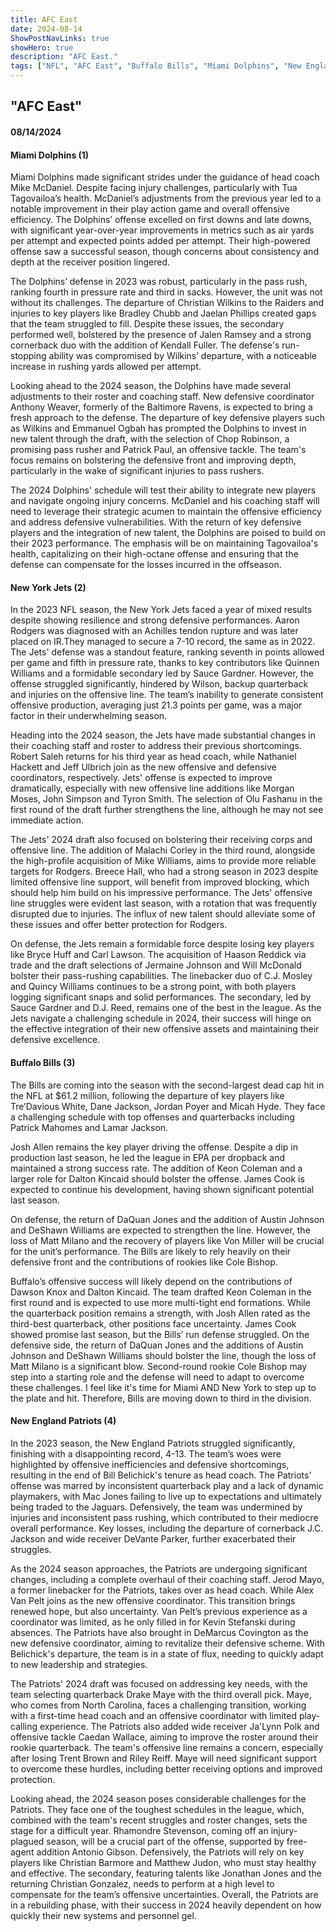 ```yaml
---
title: AFC East
date: 2024-08-14
ShowPostNavLinks: true
showHero: true
description: "AFC East."
tags: ["NFL", "AFC East", "Buffalo Bills", "Miami Dolphins", "New England Patriots" , "New York Jets", ] 
---
```

## "AFC East"

#### 08/14/2024 

#### Miami Dolphins (1)
Miami Dolphins made significant strides under the guidance of head coach Mike McDaniel. Despite facing injury challenges, particularly with Tua Tagovailoa’s health. McDaniel’s adjustments from the previous year led to a notable improvement in their play action game and overall offensive efficiency. The Dolphins’ offense excelled on first downs and late downs, with significant year-over-year improvements in metrics such as air yards per attempt and expected points added per attempt. Their high-powered offense saw a successful season, though concerns about consistency and depth at the receiver position lingered.

The Dolphins’ defense in 2023 was robust, particularly in the pass rush, ranking fourth in pressure rate and third in sacks. However, the unit was not without its challenges. The departure of Christian Wilkins to the Raiders and injuries to key players like Bradley Chubb and Jaelan Phillips created gaps that the team struggled to fill. Despite these issues, the secondary performed well, bolstered by the presence of Jalen Ramsey and a strong cornerback duo with the addition of Kendall Fuller. The defense's run-stopping ability was compromised by Wilkins’ departure, with a noticeable increase in rushing yards allowed per attempt.

Looking ahead to the 2024 season, the Dolphins have made several adjustments to their roster and coaching staff. New defensive coordinator Anthony Weaver, formerly of the Baltimore Ravens, is expected to bring a fresh approach to the defense. The departure of key defensive players such as Wilkins and Emmanuel Ogbah has prompted the Dolphins to invest in new talent through the draft, with the selection of Chop Robinson, a promising pass rusher and Patrick Paul, an offensive tackle. The team's focus remains on bolstering the defensive front and improving depth, particularly in the wake of significant injuries to pass rushers.

The 2024 Dolphins' schedule will test their ability to integrate new players and navigate ongoing injury concerns. McDaniel and his coaching staff will need to leverage their strategic acumen to maintain the offensive efficiency and address defensive vulnerabilities. With the return of key defensive players and the integration of new talent, the Dolphins are poised to build on their 2023 performance. The emphasis will be on maintaining Tagovailoa's health, capitalizing on their high-octane offense and ensuring that the defense can compensate for the losses incurred in the offseason.

#### New York Jets (2)
In the 2023 NFL season, the New York Jets faced a year of mixed results despite showing resilience and strong defensive performances. Aaron Rodgers was diagnosed with an Achilles tendon rupture and was later placed on IR.They managed to secure a 7-10 record, the same as in 2022. The Jets' defense was a standout feature, ranking seventh in points allowed per game and fifth in pressure rate, thanks to key contributors like Quinnen Williams and a formidable secondary led by Sauce Gardner. However, the offense struggled significantly, hindered by Wilson, backup quarterback and injuries on the offensive line. The team’s inability to generate consistent offensive production, averaging just 21.3 points per game, was a major factor in their underwhelming season.

Heading into the 2024 season, the Jets have made substantial changes in their coaching staff and roster to address their previous shortcomings. Robert Saleh returns for his third year as head coach, while Nathaniel Hackett and Jeff Ulbrich join as the new offensive and defensive coordinators, respectively. Jets' offense is expected to improve dramatically, especially with new offensive line additions like Morgan Moses, John Simpson and Tyron Smith. The selection of Olu Fashanu in the first round of the draft further strengthens the line, although he may not see immediate action.

The Jets' 2024 draft also focused on bolstering their receiving corps and offensive line. The addition of Malachi Corley in the third round, alongside the high-profile acquisition of Mike Williams, aims to provide more reliable targets for Rodgers. Breece Hall, who had a strong season in 2023 despite limited offensive line support, will benefit from improved blocking, which should help him build on his impressive performance. The Jets' offensive line struggles were evident last season, with a rotation that was frequently disrupted due to injuries. The influx of new talent should alleviate some of these issues and offer better protection for Rodgers.

On defense, the Jets remain a formidable force despite losing key players like Bryce Huff and Carl Lawson. The acquisition of Haason Reddick via trade and the draft selections of Jermaine Johnson and Will McDonald bolster their pass-rushing capabilities. The linebacker duo of C.J. Mosley and Quincy Williams continues to be a strong point, with both players logging significant snaps and solid performances. The secondary, led by Sauce Gardner and D.J. Reed, remains one of the best in the league. As the Jets navigate a challenging schedule in 2024, their success will hinge on the effective integration of their new offensive assets and maintaining their defensive excellence.

#### Buffalo Bills (3)
The Bills are coming into the season with the second-largest dead cap hit in the NFL at $61.2 million, following the departure of key players like Tre’Davious White, Dane Jackson, Jordan Poyer and Micah Hyde. They face a challenging schedule with top offenses and quarterbacks including Patrick Mahomes and Lamar Jackson.

Josh Allen remains the key player driving the offense. Despite a dip in production last season, he led the league in EPA per dropback and maintained a strong success rate. The addition of Keon Coleman and a larger role for Dalton Kincaid should bolster the offense. James Cook is expected to continue his development, having shown significant potential last season.

On defense, the return of DaQuan Jones and the addition of Austin Johnson and DeShawn Williams are expected to strengthen the line. However, the loss of Matt Milano and the recovery of players like Von Miller will be crucial for the unit’s performance. The Bills are likely to rely heavily on their defensive front and the contributions of rookies like Cole Bishop.

Buffalo’s offensive success will likely depend on the contributions of Dawson Knox and Dalton Kincaid. The team drafted Keon Coleman in the first round and is expected to use more multi-tight end formations. While the quarterback position remains a strength, with Josh Allen rated as the third-best quarterback, other positions face uncertainty. James Cook showed promise last season, but the Bills’ run defense struggled. On the defensive side, the return of DaQuan Jones and the additions of Austin Johnson and DeShawn Williams should bolster the line, though the loss of Matt Milano is a significant blow. Second-round rookie Cole Bishop may step into a starting role and the defense will need to adapt to overcome these challenges. I feel like it's time for Miami AND New York to step up to the plate and hit. Therefore, Bills are moving down to third in the division.  

#### New England Patriots (4)
In the 2023 season, the New England Patriots struggled significantly, finishing with a disappointing record, 4-13. The team’s woes were highlighted by offensive inefficiencies and defensive shortcomings, resulting in the end of Bill Belichick's tenure as head coach. The Patriots' offense was marred by inconsistent quarterback play and a lack of dynamic playmakers, with Mac Jones failing to live up to expectations and ultimately being traded to the Jaguars. Defensively, the team was undermined by injuries and inconsistent pass rushing, which contributed to their mediocre overall performance. Key losses, including the departure of cornerback J.C. Jackson and wide receiver DeVante Parker, further exacerbated their struggles.

As the 2024 season approaches, the Patriots are undergoing significant changes, including a complete overhaul of their coaching staff. Jerod Mayo, a former linebacker for the Patriots, takes over as head coach. While Alex Van Pelt joins as the new offensive coordinator. This transition brings renewed hope, but also uncertainty. Van Pelt’s previous experience as a coordinator was limited, as he only filled in for Kevin Stefanski during absences. The Patriots have also brought in DeMarcus Covington as the new defensive coordinator, aiming to revitalize their defensive scheme. With Belichick's departure, the team is in a state of flux, needing to quickly adapt to new leadership and strategies.

The Patriots' 2024 draft was focused on addressing key needs, with the team selecting quarterback Drake Maye with the third overall pick. Maye, who comes from North Carolina, faces a challenging transition, working with a first-time head coach and an offensive coordinator with limited play-calling experience. The Patriots also added wide receiver Ja'Lynn Polk and offensive tackle Caedan Wallace, aiming to improve the roster around their rookie quarterback. The team's offensive line remains a concern, especially after losing Trent Brown and Riley Reiff. Maye will need significant support to overcome these hurdles, including better receiving options and improved protection.

Looking ahead, the 2024 season poses considerable challenges for the Patriots. They face one of the toughest schedules in the league, which, combined with the team's recent struggles and roster changes, sets the stage for a difficult year. Rhamondre Stevenson, coming off an injury-plagued season, will be a crucial part of the offense, supported by free-agent addition Antonio Gibson. Defensively, the Patriots will rely on key players like Christian Barmore and Matthew Judon, who must stay healthy and effective. The secondary, featuring talents like Jonathan Jones and the returning Christian Gonzalez, needs to perform at a high level to compensate for the team’s offensive uncertainties. Overall, the Patriots are in a rebuilding phase, with their success in 2024 heavily dependent on how quickly their new systems and personnel gel.

